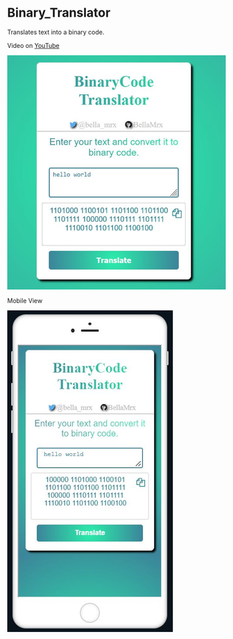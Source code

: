 # Binary_Translator

 Translates text into a binary code.


 Video on [YouTube]()

 ![PreviewImage](TranslatorBinary.JPG)

 Mobile View
 
 ![PreviewImage](TranslatorBinaryMobile.JPG)